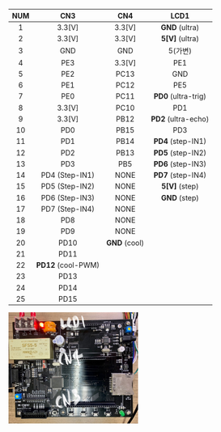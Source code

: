 | NUM  |         CN3         |      CN4       |         LCD1         |
| :--: | :-----------------: | :------------: | :------------------: |
|  1   |       3.3[V]        |     3.3[V]     |   **GND** (ultra)    |
|  2   |       3.3[V]        |     3.3[V]     |   **5[V]** (ultra)   |
|  3   |         GND         |      GND       |       5(가변)        |
|  4   |         PE3         |     3.3[V]     |         PE1          |
|  5   |         PE2         |      PC13      |         GND          |
|  6   |         PE1         |      PC12      |         PE5          |
|  7   |         PE0         |      PC11      | **PD0** (ultra-trig) |
|  8   |       3.3[V]        |      PC10      |         PD1          |
|  9   |       3.3[V]        |      PB12      | **PD2** (ultra-echo) |
|  10  |         PD0         |      PB15      |         PD3          |
|  11  |         PD1         |      PB14      |  **PD4** (step-IN1)  |
|  12  |         PD2         |      PB13      |  **PD5** (step-IN2)  |
|  13  |         PD3         |      PB5       |  **PD6** (step-IN3)  |
|  14  |   PD4 (Step-IN1)    |      NONE      |  **PD7** (step-IN4)  |
|  15  |   PD5 (Step-IN2)    |      NONE      |   **5[V]** (step)    |
|  16  |   PD6 (Step-IN3)    |      NONE      |    **GND** (step)    |
|  17  |   PD7 (Step-IN4)    |      NONE      |                      |
|  18  |         PD8         |      NONE      |                      |
|  19  |         PD9         |      NONE      |                      |
|  20  |        PD10         | **GND** (cool) |                      |
|  21  |        PD11         |                |                      |
|  22  | **PD12** (cool-PWM) |                |                      |
|  23  |        PD13         |                |                      |
|  24  |        PD14         |                |                      |
|  25  |        PD15         |                |                      |

<img src="./image/CN3_CN4_LCD1.jpg" alt="CN3_CN4_LCD1" style="zoom:25%;" />
